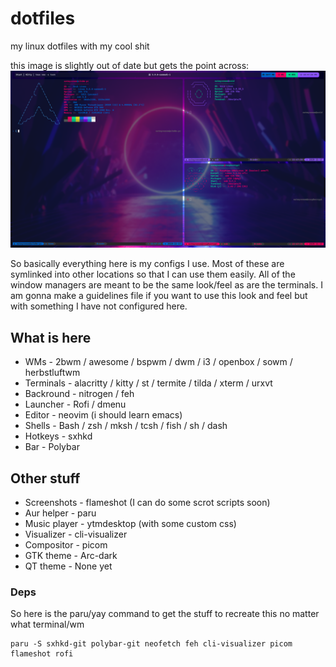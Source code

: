 # dotfiles
my linux dotfiles with my cool shit

this image is slightly out of date but gets the point across:
<img src="https://raw.githubusercontent.com/eatmyvenom/dotfiles/main/images/main.png">

So basically everything here is my configs I use. Most of these are symlinked into other locations so that I can use them easily.
All of the window managers are meant to be the same look/feel as are the terminals.
I am gonna make a guidelines file if you want to use this look and feel but with something I have not configured here.

## What is here

* WMs       - 2bwm / awesome / bspwm / dwm / i3 / openbox / sowm / herbstluftwm
* Terminals - alacritty / kitty / st / termite / tilda / xterm / urxvt
* Backround - nitrogen / feh
* Launcher  - Rofi / dmenu
* Editor    - neovim (i should learn emacs)
* Shells    - Bash / zsh / mksh / tcsh / fish / sh / dash 
* Hotkeys   - sxhkd
* Bar       - Polybar

## Other stuff

* Screenshots  - flameshot (I can do some scrot scripts soon)
* Aur helper   - paru
* Music player - ytmdesktop (with some custom css)
* Visualizer   - cli-visualizer
* Compositor   - picom 
* GTK theme    - Arc-dark
* QT theme     - None yet



### Deps

So here is the paru/yay command to get the stuff to recreate this no matter what terminal/wm

```
paru -S sxhkd-git polybar-git neofetch feh cli-visualizer picom flameshot rofi
```
